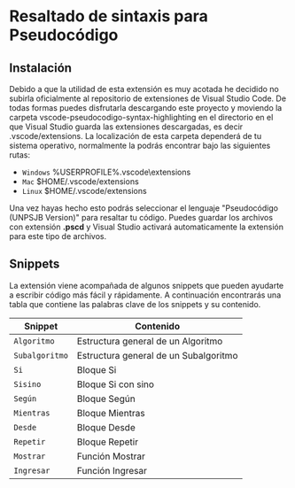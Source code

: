 # Resaltado de sintaxis para Pseudocódigo
## Instalación
Debido a que la utilidad de esta extensión es muy acotada he decidido no subirla oficialmente al repositorio de extensiones de Visual Studio Code. De todas formas puedes disfrutarla descargando este proyecto y moviendo la carpeta vscode-pseudocodigo-syntax-highlighting en el directorio en el que Visual Studio guarda las extensiones descargadas, es decir .vscode/extensions.
La localización de esta carpeta dependerá de tu sistema operativo, normalmente la podrás encontrar bajo las siguientes rutas:

- `Windows` %USERPROFILE%\.vscode\extensions
- `Mac` $HOME/.vscode/extensions
- `Linux` $HOME/.vscode/extensions

Una vez hayas hecho esto podrás seleccionar el lenguaje "Pseudocódigo (UNPSJB Version)" para resaltar tu código.
Puedes guardar los archivos con extensión **.pscd** y Visual Studio activará automaticamente la extensión para este tipo de archivos.

## Snippets
La extensión viene acompañada de algunos snippets que pueden ayudarte a escribir código más fácil y rápidamente. A continuación encontrarás una tabla que contiene las palabras clave de los snippets y su contenido.
<table>
    <thead>
      <tr>
        <th>Snippet</th>
        <th>Contenido</th>
      </tr>
    </thead>
    <tbody>
        <tr>
            <td><code>Algoritmo</code></td>
            <td>Estructura general de un Algoritmo</td>
        </tr>
        <tr>
            <td><code>Subalgoritmo</code></td>
            <td>Estructura general de un Subalgoritmo</td>
        </tr>
        <tr>
            <td><code>Si</code></td>
            <td>Bloque Si</td>
        </tr>
        <tr>
            <td><code>Sisino</code></td>
            <td>Bloque Si con sino</td>
        </tr>
        <tr>
            <td><code>Según</code></td>
            <td>Bloque Según</td>
        </tr>
        <tr>
            <td><code>Mientras</code></td>
            <td>Bloque Mientras</td>
        </tr>
        <tr>
            <td><code>Desde</code></td>
            <td>Bloque Desde</td>
        </tr>
        <tr>
            <td><code>Repetir</code></td>
            <td>Bloque Repetir</td>
        </tr>
        <tr>
            <td><code>Mostrar</code></td>
            <td>Función Mostrar</td>
        </tr>
        <tr>
            <td><code>Ingresar</code></td>
            <td>Función Ingresar</td>
        </tr>
    </tbody>
  </table>